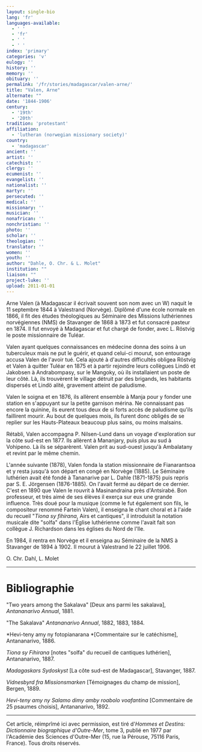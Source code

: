 ```yaml
---
layout: single-bio
lang: 'fr'
languages-available:
  - ' '
  - 'fr'
  - ' '
  - ' '
index: 'primary'
categories: 'v'
eulogy: ''
history: ''
memory: ''
obituary: ''
permalink: '/fr/stories/madagascar/valen-arne/'
title: "Valen, Arne"
alternate: ""
date: '1844-1906'
century:
  - '19th'
  - '20th'
tradition: 'protestant'
affiliation:
  - 'lutheran (norwegian missionary society)'
country:
  - 'madagascar'
ancient: ''
artist: ''
catechist: ''
clergy: ''
ecumenist: ''
evangelist: ''
nationalist: ''
martyr: ''
persecuted: ''
medical: ''
missionary: ''
musician: ''
nonafrican: ''
nonchristian: ''
photo: ''
scholar: ''
theologian: ''
translator: ''
women: ''
youth: ''
author: "Dahle, O. Chr. & L. Molet"
institution: ""
liaison: ""
project-luke: ''
upload: 2011-01-01
---
```




Arne Valen (à Madagascar il écrivait souvent son nom avec un W) naquit le 11 septembre 1844 à Valestrand (Norvège). Diplômé d'une école normale en 1866, il fit des études théologiques au Séminaire des Missions luthériennes norvégiennes (NMS) de Stavanger de 1868 à 1873 et fut consacré pasteur en 1874. Il fut envoyé à Madagascar et fut chargé de fonder, avec L. Röstvig le poste missionnaire de Tuléar.

Valen ayant quelques connaissances en médecine donna des soins à un tuberculeux mais ne put le guérir, et quand celui-ci mourut, son entourage accusa Valen de l'avoir tué. Cela ajouté à d'autres difficultés obligea Röstvig et Valen à quitter Tuléar en 1875 et à partir rejoindre leurs collègues Lindö et Jakobsen à Andrabompasy, sur le Mangoky, où ils installaient un poste de leur côté. Là, ils trouvèrent le village détruit par des brigands, les habitants dispersés et Lindö alité, gravement atteint de paludisme.

Valen le soigna et en 1876, ils allèrent ensemble à Manja pour y fonder une station en s'appuyant sur la petite garnison mérina. Ne connaissant pas encore la quinine, ils eurent tous deux de si forts accès de paludisme qu'ils faillirent mourir. Au bout de quelques mois, ils furent donc obligés de se replier sur les Hauts-Plateaux beaucoup plus sains, ou moins malsains.

Rétabli, Valen accompagna P. Nilsen-Lund dans un voyage d'exploration sur la côte sud-est en 1877. Ils allèrent à Mananjary, puis plus au sud à Vohipeno. Là ils se séparèrent. Valen prit au sud-ouest jusqu'à Ambalatany et revint par le même chemin.

L'année suivante (1878), Valen fonda la station missionnaire de Fianarantsoa et y resta jusqu'à son départ en congé en Norvège (1885). Le Séminaire luthérien avait été fondé à Tananarive par L. Dahle (1871-1875) puis repris par S. E. Jörgensen (1876-1885). On l'avait fermé au départ de ce dernier. C'est en 1890 que Valen le rouvrit à Masinandraina près d'Antsirabé. Bon professeur, et très aimé de ses élèves il exerça sur eux une grande influence. Très doué pour la musique (comme le fut également son fils, le compositeur renommé Fartein Valen), il enseigna le chant choral et à l'aide du recueil "*Tiona sy fihirana*, Airs et cantiques", il introduisit la notation musicale dite "solfa" dans l'Église luthérienne comme l'avait fait son collègue J. Richardson dans les églises du Nord de l'Ile.

En 1984, il rentra en Norvège et il enseigna au Séminaire de la NMS à Stavanger de 1894 à 1902. Il mourut à Valestrand le 22 juillet 1906.

O. Chr. Dahl, L. Molet

---

# Bibliographie

"Two years among the Sakalava" [Deux ans parmi les sakalava], *Antananarivo Annual*, 1881.

"The Sakalava" *Antananarivo Annual*, 1882, 1883, 1884.

*Hevi-teny amy ny fotopianarana *[Commentaire sur le catéchisme], Antananarivo, 1886.

*Tiona sy Fihirana* [notes "solfa" du recueil de cantiques luthérien], Antananarivo, 1887.

*Madagaskars Sydoskyst* [La côte sud-est de Madagascar], Stavanger, 1887.

*Vidnesbyrd fra Missionsmarken* [Témoignages du champ de mission], Bergen, 1889.

*Hevi-teny amy ny Salamo dimy amby roabolo voafantina* [Commentaire de 25 psaumes choisis], Antananarivo, 1892.

---

Cet article, réimprîmé ici avec permission, est tiré d'*Hommes et Destins: Dictionnaire biographique d'Outre-Mer*, tome 3, publié en 1977 par l'Académie des Sciences d'Outre-Mer (15, rue la Pérouse, 75116 Paris, France). Tous droits réservés.